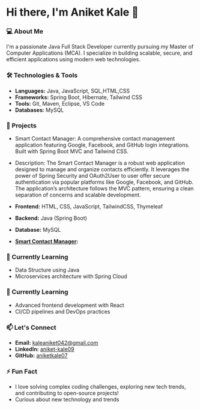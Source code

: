 # Hi there, I'm Aniket  Kale 👋

### 💻 About Me
I'm a passionate Java Full Stack Developer currently pursuing my Master of Computer Applications (MCA). I specialize in building scalable, secure, and efficient applications using modern web technologies.

### 🛠️ Technologies & Tools
- **Languages:** Java, JavaScript, SQL,HTML,CSS
- **Frameworks:** Spring Boot, Hibernate, Tailwind CSS
- **Tools:** Git, Maven, Eclipse, VS Code
- **Databases:** MySQL 

### 🔭 Projects
 - Smart Contact Manager: A comprehensive contact management application featuring Google, Facebook, and GitHub login integrations. Built with Spring Boot MVC and Tailwind CSS.

- Description: The Smart Contact Manager is a robust web application designed to manage and organize contacts efficiently. It leverages the power of Spring Security and OAuth2User to user offer secure authentication via popular platforms like Google, Facebook, and GitHub. The application’s architecture follows the MVC pattern, ensuring a clean separation of concerns and scalable development.

- **Frontend:** HTML, CSS, JavaScript, TailwindCSS, Thymeleaf
- **Backend:** Java (Spring Boot)
- **Database:**  MySQL
-  **[Smart Contact Manager](https://github.com/aniketkale07/smart-contact-manager):**

  
### 🌱 Currently Learning
- Data Structure using Java
- Microservices architecture with Spring Cloud
### 🌱 Currently Learning
- Advanced frontend development with React
- CI/CD pipelines and DevOps practices

### 📫 Let's Connect
- **Email:** kaleaniket042@gmail.com
- **LinkedIn:** [aniket-kale09](https://www.linkedin.com/in/aniket-kale09/)
- **GitHub:** [aniketkale07](https://github.com/aniketkale07)

### ⚡ Fun Fact
- I love solving complex coding challenges, exploring new tech trends, and contributing to open-source projects!
- Curious about new technology and trends
